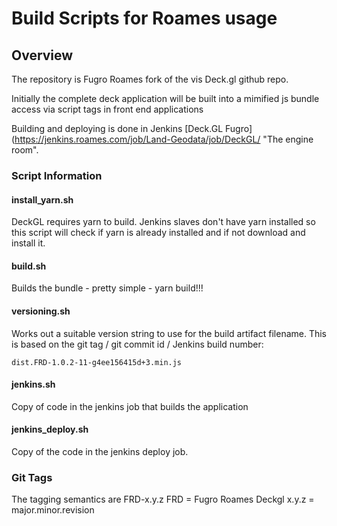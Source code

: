 # Build Scripts for Roames usage

## Overview
The repository is Fugro Roames fork of the vis Deck.gl github repo.

Initially the complete deck application will be built into a mimified js bundle access via script tags in front end applications

Building and deploying is done in Jenkins [Deck.GL Fugro](https://jenkins.roames.com/job/Land-Geodata/job/DeckGL/ "The engine room".

### Script Information

#### install_yarn.sh
DeckGL requires yarn to build. Jenkins slaves don't have yarn installed so this script will check if yarn is already installed and if not download and install it.

#### build.sh
Builds the bundle - pretty simple - yarn build!!!

#### versioning.sh
Works out a suitable version string to use for the build artifact filename. This is based on the git tag / git commit id / Jenkins build number:

``` dist.FRD-1.0.2-11-g4ee156415d+3.min.js ```

#### jenkins.sh
Copy of code in the jenkins job that builds the application

#### jenkins_deploy.sh
Copy of the code in the jenkins deploy job.


### Git Tags
The tagging semantics are FRD-x.y.z
FRD = Fugro Roames Deckgl
x.y.z = major.minor.revision


